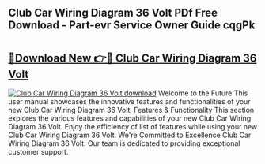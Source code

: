 ## Club Car Wiring Diagram 36 Volt PDf Free Download - Part-evr Service Owner Guide cqgPk

# <h2><a href="http://dfs5pck.blite.top/?on=Club+Car+Wiring+Diagram+36+Volt">🔗Download New 👉🔴 Club Car Wiring Diagram 36 Volt</a></h2>

[![Club Car Wiring Diagram 36 Volt download](https://i.imgur.com/lujVjoI.png)](http://dfs5pck.blite.top/?on=Club+Car+Wiring+Diagram+36+Volt)
Welcome to the Future This user manual showcases the innovative features and functionalities of your new Club Car Wiring Diagram 36 Volt. Features & Functionality This section explores the various features and capabilities of your new Club Car Wiring Diagram 36 Volt. Enjoy the efficiency of list of features while using your new Club Car Wiring Diagram 36 Volt. We're Committed to Excellence Club Car Wiring Diagram 36 Volt. Our team is dedicated to providing exceptional customer support.
